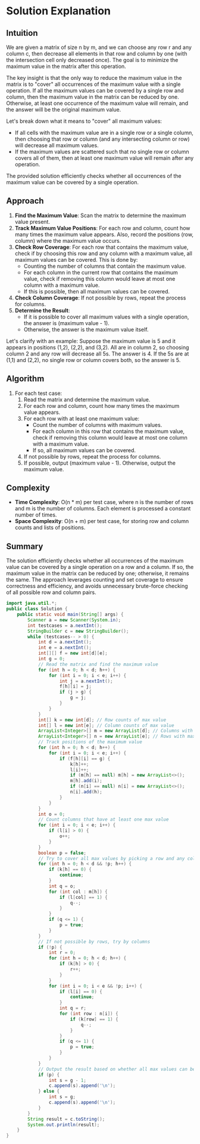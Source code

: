 # Solution Explanation

## Intuition
We are given a matrix of size n by m, and we can choose any row r and any column c, then decrease all elements in that row and column by one (with the intersection cell only decreased once). The goal is to minimize the maximum value in the matrix after this operation.

The key insight is that the only way to reduce the maximum value in the matrix is to "cover" all occurrences of the maximum value with a single operation. If all the maximum values can be covered by a single row and column, then the maximum value in the matrix can be reduced by one. Otherwise, at least one occurrence of the maximum value will remain, and the answer will be the original maximum value.

Let's break down what it means to "cover" all maximum values:
- If all cells with the maximum value are in a single row or a single column, then choosing that row or column (and any intersecting column or row) will decrease all maximum values.
- If the maximum values are scattered such that no single row or column covers all of them, then at least one maximum value will remain after any operation.

The provided solution efficiently checks whether all occurrences of the maximum value can be covered by a single operation.

## Approach
1. **Find the Maximum Value**: Scan the matrix to determine the maximum value present.
2. **Track Maximum Value Positions**: For each row and column, count how many times the maximum value appears. Also, record the positions (row, column) where the maximum value occurs.
3. **Check Row Coverage**: For each row that contains the maximum value, check if by choosing this row and any column with a maximum value, all maximum values can be covered. This is done by:
    - Counting the number of columns that contain the maximum value.
    - For each column in the current row that contains the maximum value, check if removing this column would leave at most one column with a maximum value.
    - If this is possible, then all maximum values can be covered.
4. **Check Column Coverage**: If not possible by rows, repeat the process for columns.
5. **Determine the Result**: 
    - If it is possible to cover all maximum values with a single operation, the answer is (maximum value - 1).
    - Otherwise, the answer is the maximum value itself.

Let's clarify with an example:
Suppose the maximum value is 5 and it appears in positions (1,2), (2,2), and (3,2). All are in column 2, so choosing column 2 and any row will decrease all 5s. The answer is 4. If the 5s are at (1,1) and (2,2), no single row or column covers both, so the answer is 5.

## Algorithm
1. For each test case:
    1. Read the matrix and determine the maximum value.
    2. For each row and column, count how many times the maximum value appears.
    3. For each row with at least one maximum value:
        - Count the number of columns with maximum values.
        - For each column in this row that contains the maximum value, check if removing this column would leave at most one column with a maximum value.
        - If so, all maximum values can be covered.
    4. If not possible by rows, repeat the process for columns.
    5. If possible, output (maximum value - 1). Otherwise, output the maximum value.

## Complexity
- **Time Complexity**: O(n * m) per test case, where n is the number of rows and m is the number of columns. Each element is processed a constant number of times.
- **Space Complexity**: O(n + m) per test case, for storing row and column counts and lists of positions.

## Summary
The solution efficiently checks whether all occurrences of the maximum value can be covered by a single operation on a row and a column. If so, the maximum value in the matrix can be reduced by one; otherwise, it remains the same. The approach leverages counting and set coverage to ensure correctness and efficiency, and avoids unnecessary brute-force checking of all possible row and column pairs.

```java
import java.util.*;
public class Solution {
    public static void main(String[] args) {
        Scanner a = new Scanner(System.in);
        int testcases = a.nextInt();
        StringBuilder c = new StringBuilder();
        while (testcases-- > 0) {
            int d = a.nextInt();
            int e = a.nextInt();
            int[][] f = new int[d][e];
            int g = 0;
            // Read the matrix and find the maximum value
            for (int h = 0; h < d; h++) {
                for (int i = 0; i < e; i++) {
                    int j = a.nextInt();
                    f[h][i] = j;
                    if (j > g) {
                        g = j;
                    }
                }
            }
            int[] k = new int[d]; // Row counts of max value
            int[] l = new int[e]; // Column counts of max value
            ArrayList<Integer>[] m = new ArrayList[d]; // Columns with max in each row
            ArrayList<Integer>[] n = new ArrayList[e]; // Rows with max in each column
            // Track positions of the maximum value
            for (int h = 0; h < d; h++) {
                for (int i = 0; i < e; i++) {
                    if (f[h][i] == g) {
                        k[h]++;
                        l[i]++;
                        if (m[h] == null) m[h] = new ArrayList<>();
                        m[h].add(i);
                        if (n[i] == null) n[i] = new ArrayList<>();
                        n[i].add(h);
                    }
                }
            }
            int o = 0;
            // Count columns that have at least one max value
            for (int i = 0; i < e; i++) {
                if (l[i] > 0) {
                    o++;
                }
            }
            boolean p = false;
            // Try to cover all max values by picking a row and any column
            for (int h = 0; h < d && !p; h++) {
                if (k[h] == 0) {
                    continue;
                }
                int q = o;
                for (int col : m[h]) {
                    if (l[col] == 1) {
                        q--;
                    }
                }
                if (q <= 1) {
                    p = true;
                }
            }
            // If not possible by rows, try by columns
            if (!p) {
                int r = 0;
                for (int h = 0; h < d; h++) {
                    if (k[h] > 0) {
                        r++;
                    }
                }
                for (int i = 0; i < e && !p; i++) {
                    if (l[i] == 0) {
                        continue;
                    }
                    int q = r;
                    for (int row : n[i]) {
                        if (k[row] == 1) {
                            q--;
                        }
                    }
                    if (q <= 1) {
                        p = true;
                    }
                }
            }
            // Output the result based on whether all max values can be covered
            if (p) {
                int s = g - 1;
                c.append(s).append('\n');
            } else {
                int s = g;
                c.append(s).append('\n');
            }
        }
        String result = c.toString();
        System.out.println(result);
    }
}
